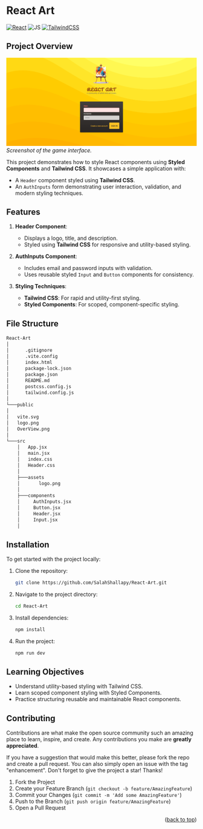 # React Art

[![React](https://img.shields.io/badge/react-%2320232a.svg?style=for-the-badge&logo=react&logoColor=%2361DAFB)](https://react.dev/)
![JS](https://img.shields.io/badge/JavaScript-F7DF1E?style=for-the-badge&logo=javascript&logoColor=black)
[![TailwindCSS](https://img.shields.io/badge/tailwindcss-%2338B2AC.svg?style=for-the-badge&logo=tailwind-css&logoColor=white)](https://tailwindcss.com/)

## Project Overview

![React Art Screenshot](./public/OverView.png)  
_Screenshot of the game interface._

This project demonstrates how to style React components using **Styled Components** and **Tailwind CSS**. It showcases a simple application with:

- A `Header` component styled using **Tailwind CSS**.
- An `AuthInputs` form demonstrating user interaction, validation, and modern styling techniques.

## Features

1. **Header Component**:

   - Displays a logo, title, and description.
   - Styled using **Tailwind CSS** for responsive and utility-based styling.

2. **AuthInputs Component**:

   - Includes email and password inputs with validation.
   - Uses reusable styled `Input` and `Button` components for consistency.

3. **Styling Techniques**:
   - **Tailwind CSS**: For rapid and utility-first styling.
   - **Styled Components**: For scoped, component-specific styling.

## File Structure

```
React-Art
│
│      .gitignore
│      .vite.config
│      index.html
│      package-lock.json
│      package.json
│      README.md
│      postcss.config.js
│      tailwind.config.js
│
└───public
│
│   vite.svg
│   logo.png
│   OverView.png
│
└───src
    │   App.jsx
    │   main.jsx
    │   index.css
    │   Header.css
    │
    ├───assets
    │       logo.png
    │
    ├───components
    │     AuthInputs.jsx
    │     Button.jsx
    │     Header.jsx
    │     Input.jsx
    │
```

## Installation

To get started with the project locally:

1. Clone the repository:
   ```bash
   git clone https://github.com/SalahShallapy/React-Art.git
   ```
2. Navigate to the project directory:
   ```bash
   cd React-Art
   ```
3. Install dependencies:
   ```bash
   npm install
   ```
4. Run the project:
   ```bash
   npm run dev
   ```

## Learning Objectives

- Understand utility-based styling with Tailwind CSS.
- Learn scoped component styling with Styled Components.
- Practice structuring reusable and maintainable React components.

## Contributing

Contributions are what make the open source community such an amazing place to learn, inspire, and create. Any contributions you make are **greatly appreciated**.

If you have a suggestion that would make this better, please fork the repo and create a pull request. You can also simply open an issue with the tag "enhancement".
Don't forget to give the project a star! Thanks!

1. Fork the Project
2. Create your Feature Branch (`git checkout -b feature/AmazingFeature`)
3. Commit your Changes (`git commit -m 'Add some AmazingFeature'`)
4. Push to the Branch (`git push origin feature/AmazingFeature`)
5. Open a Pull Request

<p align="right">(<a href="#top">back to top</a>)</p>
